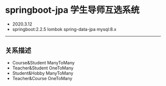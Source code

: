 
# springboot-jpa 学生导师互选系统
* 2020.3.12
* springboot:2.2.5 
lombok 
spring-data-jpa 
mysql:8.x
---
## 关系描述
* Course&Student ManyToMany
* Teacher&Student OneToMany
* Student&Hobby ManyToMany
* Teacher&Course OneToMany



